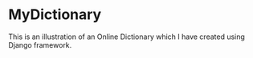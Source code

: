 # MyDictionary
This is an illustration of an Online Dictionary which I have created using Django framework.
